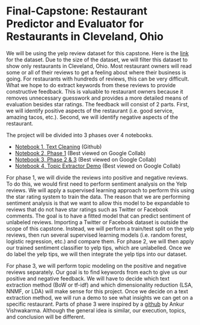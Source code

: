 # Final-Capstone: Restaurant Predictor and Evaluator for Restaurants in Cleveland, Ohio

We will be using the yelp review dataset for this capstone. Here is the [link](https://www.kaggle.com/yelp-dataset/yelp-dataset/version/6) for the dataset. Due to the size of the dataset, we will filter this dataset to show only restaurants in Cleveland, Ohio. Most restaurant owners will read some or all of their reviews to get a feeling about where their business is going. For restaurants with hundreds of reviews, this can be very difficult. What we hope to do extract keywords from these reviews to provide constructive feedback. This is valuable to restaurant owners because it removes unnecessary guesswork and provides a more detailed means of evaluation besides star ratings. The feedback will consist of 2 parts. First, we will identify positive aspects of the restaurant (i.e. good service, amazing tacos, etc.). Second, we will identify negative aspects of the restaurant. <br/>

The project will be divided into 3 phases over 4 notebooks.

- [Notebook 1, Text Cleaning](https://github.com/jamestorres1988/Final-Capstone/blob/master/Notebook_1_out_of_4_Text_Cleaning.ipynb) (Github)
- [Notebook 2, Phase 1](https://drive.google.com/open?id=1HUpfTqdPWjVU9vTC-GC671OUDByNzOQI) (Best viewed on Google Collab)
- [Notebook 3, Phase 2 & 3](https://drive.google.com/open?id=1c73_l8du7hP3gXlp6V_e0AI1esRAtIQ8) (Best viewed on Google Collab)
- [Notebook 4, Topic Extractor Demo](https://drive.google.com/open?id=1m9wZ4mi-ZrhShA8i1PtAoTCTritrekA9) (Best viewed on Google Collab)

For phase 1, we will divide the reviews into positive and negative reviews. To do this, we would first need to perform sentiment analysis on the Yelp reviews. We will apply a supervised learning approach to perform this using the star rating system to train the data. The reason that we are performing sentiment analysis is that we want to allow this model to be expandable to reviews that do not have star ratings such as Twitter or Facebook comments. The goal is to have a fitted model that can predict sentiment of unlabeled reviews. Importing a Twitter or Facebook dataset is outside the scope of this capstone. Instead, we will perform a train/test split on the yelp reviews, then run several supervised learning models (i.e. random forest, logistic regression, etc.) and compare them. For phase 2, we will then apply our trained sentiment classifier to yelp tips, which are unlabelled. Once we do label the yelp tips, we will then integrate the yelp tips into our dataset. <br/>

For phase 3, we will perform topic modeling on the positive and negative reviews separately. Our goal is to find keywords from each to give us our positive and negative feedback. We will have to decide which text extraction method (BoW or tf-idf) and which dimensionality reduction (LSA, NNMF, or LDA) will make sense for this project. Once we decide on a text extraction method, we will run a demo to see what insights we can get on a specific restaurant. Parts of phase 3 were inspired by a [github](https://github.com/Vishwacorp/yelp_nlp) by Ankur Vishwakarma. Although the general idea is similar, our execution, topics, and conclusion will be different.  


